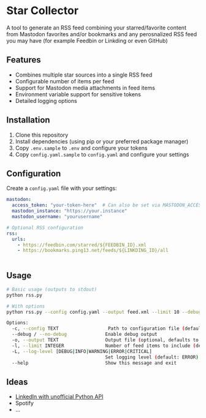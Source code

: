 # Star Collector

A tool to generate an RSS feed combining your starred/favorite content from
Mastodon favorites and/or bookmarks and any perosnalized RSS feed you may have
(for example Feedbin or Linkding or even GitHub)

## Features

- Combines multiple star sources into a single RSS feed
- Configurable number of items per feed
- Support for Mastodon media attachments in feed items
- Environment variable support for sensitive tokens
- Detailed logging options

## Installation

1. Clone this repository
2. Install dependencies (using pip or your preferred package manager)
3. Copy `.env.sample` to `.env` and configure your tokens
4. Copy `config.yaml.sample` to `config.yaml` and configure your settings

## Configuration

Create a `config.yaml` file with your settings:

```yaml
mastodon:
  access_token: "your-token-here"  # Can also be set via MASTODON_ACCESS_TOKEN env var
  mastodon_instance: "https://your.instance"
  mastodon_username: "yourusername"

# Optional RSS configuration
rss:
  urls:
    - https://feedbin.com/starred/${FEEDBIN_ID}.xml
    - https://bookmarks.ping13.net/feeds/${LINKDING_ID}/all
    
```

## Usage

```bash
# Basic usage (outputs to stdout)
python rss.py

# With options
python rss.py --config config.yaml --output feed.xml --limit 10 --debug

Options:
  -c, --config TEXT                  Path to configuration file (default: config.yaml)
  --debug / --no-debug              Enable debug output
  -o, --output TEXT                 Output file (optional, defaults to stdout)
  -l, --limit INTEGER               Number of feed items to include (default: 5)
  -L, --log-level [DEBUG|INFO|WARNING|ERROR|CRITICAL]
                                    Set logging level (default: ERROR)
  --help                            Show this message and exit
```

## Ideas

- [LinkedIn with unofficial Python API](https://github.com/tomquirk/linkedin-api)
- Spotify
- ...
